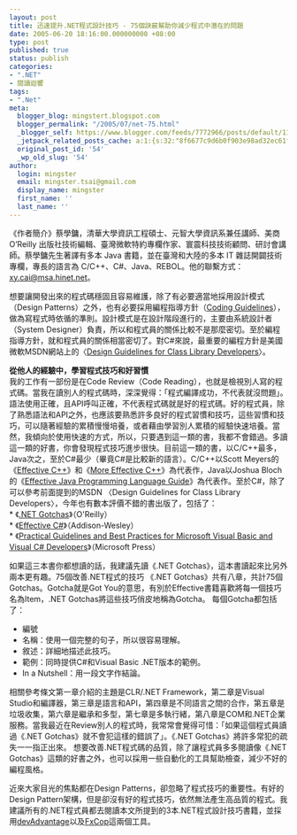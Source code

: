 ```yaml
---
layout: post
title: 迅速提升.NET程式設計技巧 - 75個訣竅幫助你減少程式中潛在的問題
date: 2005-06-20 18:16:00.000000000 +08:00
type: post
published: true
status: publish
categories:
- ".NET"
- 閱讀迴響
tags:
- ".Net"
meta:
  blogger_blog: mingstert.blogspot.com
  blogger_permalink: "/2005/07/net-75.html"
  _blogger_self: https://www.blogger.com/feeds/7772966/posts/default/112315195334167860
  _jetpack_related_posts_cache: a:1:{s:32:"8f6677c9d6b0f903e98ad32ec61f8deb";a:2:{s:7:"expires";i:1454860899;s:7:"payload";a:3:{i:0;a:1:{s:2:"id";i:44;}i:1;a:1:{s:2:"id";i:142;}i:2;a:1:{s:2:"id";i:84;}}}}
  original_post_id: '54'
  _wp_old_slug: '54'
author:
  login: mingster
  email: mingster.tsai@gmail.com
  display_name: mingster
  first_name: ''
  last_name: ''
---
```

<p>《作者簡介》蔡學鏞，清華大學資訊工程碩士、元智大學資訊系兼任講師、美商 O’Reilly 出版社技術編輯、臺灣微軟特約專欄作家、寰震科技技術顧問、研討會講師。蔡學鏞先生著譯有多本 Java 書籍，並在臺灣和大陸的多本 IT 雜誌開闢技術專欄，專長的語言為 C/C++、C#、Java、REBOL。他的聯繫方式：<a href="mailto:xy.cai@msa.hinet.net">xy.cai@msa.hinet.net</a>。</p>
<p>想要讓開發出來的程式碼穩固且容易維護，除了有必要適當地採用設計模式（Design Patterns）之外，也有必要採用編程指導方針（<a href="http://www.mingster.com/public_htdocs/Ascertaint-CodingStandard.pdf" target="_new">Coding Guidelines</a>），做為寫程式時依循的準則。設計模式是在設計階段進行的，主要由系統設計者（System Designer）負責，所以和程式員的關係比較不是那麼密切。至於編程指導方針，就和程式員的關係相當密切了。對C#來說，最重要的編程方針是美國微軟MSDN網站上的〈<a href="http://msdn.microsoft.com/library/default.asp?url=/library/en-us/cpgenref/html/cpconnetframeworkdesignguidelines.asp" target="_new">Design Guidelines for Class Library Developers</a>〉。</p>
<p><strong>從他人的經驗中，學習程式技巧和好習慣</strong><br />我的工作有一部份是在Code Review（Code Reading），也就是檢視別人寫的程式碼。當我在讀別人的程式碼時，深深覺得：「程式編譯成功，不代表就沒問題」。語法使用正確，且API呼叫正確，不代表程式碼就是好的程式碼。好的程式員，除了熟悉語法和API之外，也應該要熟悉許多良好的程式習慣和技巧，這些習慣和技巧，可以隨著經驗的累積慢慢培養，或者藉由學習別人累積的經驗快速培養。當然，我傾向於使用快速的方式，所以，只要遇到這一類的書，我都不會錯過。多讀這一類的好書，你會發現程式技巧進步很快。目前這一類的書，以C/C++最多，Java次之，至於C#最少（畢竟C#是比較新的語言）。C/C++以Scott Meyers的《<a href="http://www.amazon.com/exec/obidos/ASIN/0321334876/mingster-20/102-6491674-6061754?%5Fencoding=UTF8&amp;camp=1789&amp;link%5Fcode=xm2" target="_new">Effective C++</a>》和《<a href="//www.amazon.com/exec/obidos/ASIN/020163371X/mingster-20/102-6491674-6061754?%5Fencoding=UTF8&amp;camp=1789&amp;link%5Fcode=xm2" target="_new">More Effective C++</a>》為代表作，Java以Joshua Bloch的《<a href="http://www.amazon.com/exec/obidos/ASIN/0201310058/mingster-20/102-6491674-6061754?%5Fencoding=UTF8&amp;camp=1789&amp;link%5Fcode=xm2" target="_new">Effective Java Programming Language Guide</a>》為代表作。至於C#，除了可以參考前面提到的MSDN 〈Design Guidelines for Class Library Developers〉，今年也有數本評價不錯的書出版了，包括了：<br />* 《<a href="http://www.amazon.com/exec/obidos/ASIN/0596009097/mingster-20/102-6491674-6061754?%5Fencoding=UTF8&amp;camp=1789&amp;link%5Fcode=xm2" target="_new">.NET Gotchas</a>》（O'Reilly）<br />* 《<a href="http://www.amazon.com/exec/obidos/ASIN/0321245660/mingster-20/102-6491674-6061754?%5Fencoding=UTF8&amp;camp=1789&amp;link%5Fcode=xm2" target="_new">Effective C#</a>》（Addison-Wesley）<br />* 《<a href="http://www.amazon.com/exec/obidos/ASIN/0735621721/mingster-20/102-6491674-6061754?%5Fencoding=UTF8&amp;camp=1789&amp;link%5Fcode=xm2" target="_new">Practical Guidelines and Best Practices for Microsoft Visual Basic and Visual C# Developers</a>》（Microsoft Press）</p>
<p>如果這三本書你都想讀的話，我建議先讀《.NET Gotchas》，這本書讀起來比另外兩本更有趣。75個改善.NET程式的技巧 《.NET Gotchas》共有八章，共計75個Gotchas。Gotcha就是Got You的意思，有別於Effective書籍喜歡將每一個技巧名為Item，.NET Gotchas將這些技巧俏皮地稱為Gotcha。 每個Gotcha都包括了：
<ul>
<li>編號 </li>
<li>名稱：使用一個完整的句子，所以很容易理解。 </li>
<li>敘述：詳細地描述此技巧。 </li>
<li>範例：同時提供C#和Visual Basic .NET版本的範例。 </li>
<li>In a Nutshell：用一段文字作結論。</li>
</ul>
<p>相關參考條文第一章介紹的主題是CLR/.NET Framework，第二章是Visual Studio和編譯器，第三章是語言和API，第四章是不同語言之間的合作，第五章是垃圾收集，第六章是繼承和多型，第七章是多執行緒，第八章是COM和.NET企業服務。當我最近在Review別人的程式時，我常常會覺得可惜：「如果這個程式員讀過《.NET Gotchas》就不會犯這樣的錯誤了」。《.NET Gotchas》將許多常犯的疏失一一指正出來。 想要改善.NET程式碼的品質，除了讓程式員多多閱讀像《.NET Gotchas》這類的好書之外，也可以採用一些自動化的工具幫助檢查，減少不好的編程風格。</p>
<p>近來大家目光的焦點都在Design Patterns，卻忽略了程式技巧的重要性。有好的Design Pattern架構，但是卻沒有好的程式技巧，依然無法產生高品質的程式。我建議所有的.NET程式員都去閱讀本文所提到的3本.NET程式設計技巧書籍，並採用<a href="http://www.anticipatingminds.com/Content/Products/devAdvantage/devAdvantage.aspx" target="_new">devAdvantage</a>以及<a href="http://www.gotdotnet.com/team/fxcop/" target="_new">FxCop</a>這兩個工具。</p></p>
